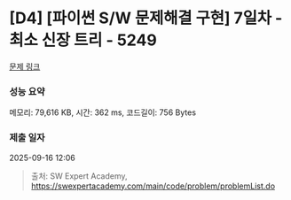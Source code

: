 # [D4] [파이썬 S/W 문제해결 구현] 7일차 - 최소 신장 트리 - 5249 

[문제 링크](https://swexpertacademy.com/main/code/problem/problemDetail.do?contestProbId=AWUS26fKIucDFAVT) 

### 성능 요약

메모리: 79,616 KB, 시간: 362 ms, 코드길이: 756 Bytes

### 제출 일자

2025-09-16 12:06



> 출처: SW Expert Academy, https://swexpertacademy.com/main/code/problem/problemList.do